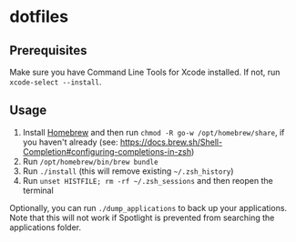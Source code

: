 # dotfiles

## Prerequisites

Make sure you have Command Line Tools for Xcode installed. If not, run `xcode-select --install`.

## Usage

1. Install [Homebrew](https://brew.sh/) and then run `chmod -R go-w /opt/homebrew/share`, if you haven't already (see: https://docs.brew.sh/Shell-Completion#configuring-completions-in-zsh)
2. Run `/opt/homebrew/bin/brew bundle`
3. Run `./install` (this will remove existing `~/.zsh_history`)
4. Run `unset HISTFILE; rm -rf ~/.zsh_sessions` and then reopen the terminal

Optionally, you can run `./dump_applications` to back up your applications. Note that this will not work if Spotlight is prevented from searching the applications folder.

